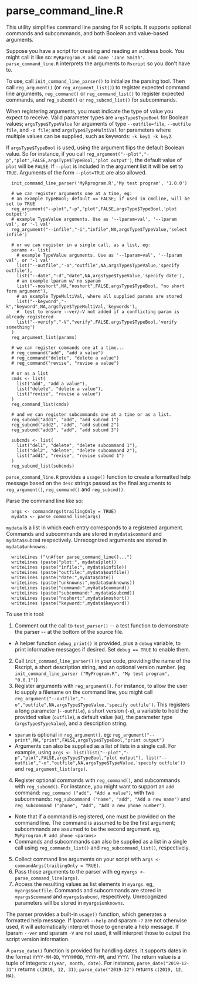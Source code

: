 # parse_command_line.R
This utility simplifies command line parsing for R scripts. It supports optional commands and subcommands, and both Boolean and value-based arguments. 

Suppose you have a script for creating and reading an address book. You might call it like so: `MyRprogram.R add name 'Jane Smith'`. `parse_command_line.R` interprets the arguments to `Rscript` so you don't have to. 

To use, call `init_command_line_parser()` to initialize the parsing tool. Then call `reg_argument()` (or `reg_argument_list()`) to register expected command line arguments, `reg_command()` or `reg_command_list()` to register expected commands, and `reg_subcmd()` or `reg_subcmd_list()` for subcommands. 

When registering arguments, you must indicate the type of value you expect to receive. Valid parameter types are `argsType$TypeBool` for Boolean values; `argsType$TypeValue` for arguments of type `--outfile=file`, `--outfile file`, and `-o file`; and `argsType$TypeMultiVal` for parameters where multiple values can be supplied, such as keywords: `-k key1 -k key2`. 

If `argsType$TypeBool` is used, using the argument flips the default Boolean value. So for instance, if you call `reg_argument("--plot","-p","plot",FALSE,argsType$TypeBool,'plot output')`, the default value of `plot` will be `FALSE`. If `--plot` is included in the argument list it will be set to `TRUE`. Arguments of the form `--plot=TRUE` are also allowed.

```
  init_command_line_parser('MyRprogram.R','My test program', '1.0.0')

  # we can register arguments one at a time, eg:  
  # an example TypeBool; default == FALSE; if used in cmdline, will be set to TRUE
  reg_argument("--plot","-p","plot",FALSE,argsType$TypeBool,'plot output')
  # example TypeValue arguments. Use as '--lparam=val', '--lparam val', or '-l val'
  reg_argument("--infile","-i","infile",NA,argsType$TypeValue,'select infile')

  # or we can register in a single call, as a list, eg:
  params <- list(
    # example TypeValue arguments. Use as '--lparam=val', '--lparam val', or '-l val'
    list("--outfile","-o","outfile",NA,argsType$TypeValue,'specify outfile'),
    list("--date","-d","date",NA,argsType$TypeValue,'specify date'),
    # an example lparam w/ no sparam
    list("--noshort",NA,"noshort",FALSE,argsType$TypeBool, "no short form argument"),
    # an example TypeMultiVal, where all supplied params are stored
    list("--keyword","-k","keyword",NA,argsType$TypeMultiVal,'keywords'),
    #  test to ensure --ver/-V not added if a conflicting param is already registered
    list("--verify","-V","verify",FALSE,argsType$TypeBool,'verify something')
  )
  reg_argument_list(params)
  
  # we can register commands one at a time...
  # reg_command("add", "add a value")
  # reg_command("delete", "delete a value")
  # reg_command("revise", "revise a value")
  
  # or as a list
  cmds <- list(
    list("add", "add a value"),
    list("delete", "delete a value"),
    list("revise", "revise a value")
  )
  reg_command_list(cmds)

  # and we can register subcommands one at a time or as a list.
  reg_subcmd("add1", "add", "add subcmd 1")
  reg_subcmd("add2", "add", "add subcmd 2")
  reg_subcmd("add3", "add", "add subcmd 3")

  subcmds <- list(
    list("del1", "delete", "delete subcommand 1"),
    list("del2", "delete", "delete subcommand 2"),
    list("add1", "revise", "revise subcmd 1")
  )
  reg_subcmd_list(subcmds)
``` 

`parse_command_line.R` provides a `usage()` function to create a formatted help message based on the `desc` strings passed as the final arguments to `reg_argument()`, `reg_command()` and `reg_subcmd()`.

Parse the command line like so: 

```
  args <- commandArgs(trailingOnly = TRUE)
  mydata <- parse_command_line(args)
```

`mydata` is a list in which each entry corresponds to a registered argument. Commands and subcommands are stored in `mydata$command` and `mydata$subcmd` respectively. Unrecognized arguments are stored in `mydata$unknowns`.

```
  writeLines ("\nAfter parse_command_line()...")
  writeLines (paste("plot:", mydata$plot))
  writeLines (paste("infile:", mydata$infile))
  writeLines (paste("outfile:",mydata$outfile))
  writeLines (paste("date:",mydata$date))
  writeLines (paste("unknowns:",mydata$unknowns))
  writeLines (paste("command:",mydata$command))
  writeLines (paste("subcommand:",mydata$subcmd))
  writeLines (paste("noshort:",mydata$noshort))
  writeLines (paste("keyword:",mydata$keyword))
```

To use this tool:
1) Comment out the call to `test_parser()` -- a test function to demonstrate the parser -- at the bottom of the source file.
- A helper function `debug_print()` is provided, plus a `debug` variable, to print informative messages if desired. Set `debug == TRUE` to enable them.
2) Call `init_command_line_parser()` in your code, providing the name of the Rscript, a short description string, and an optional version number. (eg `init_command_line_parser ("MyProgram.R", "My test program", "0.0.1")`) 
3) Register arguments with `reg_argument()`. For instance, to allow the user to supply a filename on the command line, you might call `reg_argument("--outfile","-o","outfile",NA,argsType$TypeValue,'specify outfile')`. This registers a long parameter (`--outfile`), a short version (`-o`), a variable to hold the provided value (`outfile`), a default value (`NA`), the parameter type (`argsType$TypeValue`), and a description string. 
- `sparam` is optional in `reg_argument()`. eg: `reg_argument("--print",NA,"print",FALSE,argsType$TypeBool,"print output")`
- Arguments can also be supplied as a list of lists in a single call. For example, using `args <- list(list("--plot","-p","plot",FALSE,argsType$TypeBool,"plot output"), list("--outfile","-o","outfile",NA,argsType$TypeValue,'specify outfile'))` and `reg_argument_list(args)`.
4) Register optional commands with `reg_command()`, and subcommands with `reg_subcmd()`. For instance, you might want to support an `add` command: `reg_command ("add", "Add a value")`, with two subcommands: `reg_subcommand ("name", "add", "Add a new name")` and `reg_subcommand ("phone", "add", "Add a new phone number")`. 
- Note that if a command is registered, one must be provided on the command line. The command is assumed to be the first argument; subcommands are assumed to be the second argument. eg, `MyRprogram.R add phone <params>`
- Commands and subcommands can also be supplied as a list in a single call using `reg_commands_list()` and `reg_subcommand_list()`, respectively.
5) Collect command line arguments on your script with `args <- commandArgs(trailingOnly = TRUE)`. 
6) Pass those arguments to the parser with eg `myargs <- parse_command_line(args)`.
7) Access the resulting values as list elements in `myargs`. eg, `myargs$outfile`. Commands and subcommands are stored in `myargs$command` and `myargs$subcmd`, respectively. Unrecognized parameters will be stored in `myargs$unknowns`.

The parser provides a built-in `usage()` function, which generates a formatted help message. If lparam `--help` and sparam `-?` are not otherwise used, it will automatically interpret those to generate a help message. If lparam `--ver` and sparam `-V` are not used, it will interpret those to output the script version information. 

A `parse_date()` function is provided for handling dates. It supports dates in the format `YYYY-MM-DD`, `YYYYMMDD`, `YYYY-MM`, and `YYYY`. The return value is a tuple of integers: `c(year, month, date)`. For instance, `parse_date("2019-12-31")` returns `c(2019, 12, 31)`; `parse_date("2019-12")` returns `c(2019, 12, NA)`.
